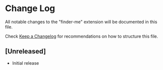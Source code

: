 # Change Log
All notable changes to the "finder-me" extension will be documented in this file.

Check [Keep a Changelog](http://keepachangelog.com/) for recommendations on how to structure this file.

## [Unreleased]
- Initial release